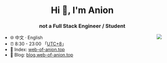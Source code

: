 
<!--
**Anionex/Anionex** is a ✨ _special_ ✨ repository because its `README.md` (this file) appears on your GitHub profile.

Here are some ideas to get you started:

- 🔭 I’m currently working on ...
- 🌱 I’m currently learning ...
- 👯 I’m looking to collaborate on ...
- 🤔 I’m looking for help with ...
- 💬 Ask me about ...
- 📫 How to reach me: ...
- 😄 Pronouns: ...
- ⚡ Fun fact: ...
-->

<h1 align="center">Hi 👋, I'm Anion</h1>
<h3 align="center">not a Full Stack Engineer / Student</h3>



<picture>
  <source
    srcset="https://github-readme-stats.vercel.app/api?username=Anionex&show_icons=true&theme=dark"
    media="(prefers-color-scheme: dark)"
  />
  <source
    srcset="https://github-readme-stats.vercel.app/api?username=Anionex&show_icons=true"
    media="(prefers-color-scheme: light), (prefers-color-scheme: no-preference)"
  />
  <img src="https://github-readme-stats.vercel.app/api?username=Anionex&show_icons=true" align=right />
</picture>


* 🌐 中文 · English
* ⏰ 8:30 - 23:00 「[UTC+8](https://time.is/UTC+8)」
* 🏡 Index: [web-of-anion.top](https://web-of-anion.top)
* 🔗 Blog: [blog.web-of-anion.top](https://blog.web-of-anion.top)
